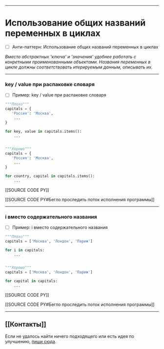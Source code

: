 ***
# Использование общих названий переменных в циклах
- [ ] Анти-паттерн: Использование общих названий переменных в циклах

_Вместо абстрактных 'ключа' и 'значения' удобнее работать с конретными проименованными объектами.
Названия переменных в цикле должны соответствовать итерируемым данным, описывать их._

***
### key / value при распаковке словаря
- [ ] Пример: key / value при распаковке словаря

```python
"""Плохо"""
capitals = {
   'Россия': 'Москва',
    ...
}

for key, value in capitals.items():
    ...


"""Хорошо"""
capitals = {
   'Россия': 'Москва',
    ...
}

for country, capital in capitals.items():
    ...
```

[[SOURCE CODE PY]]

[[SOURCE CODE PY#Бегло проследить поток исполнения программы]]

***
### i вместо содержательного названия
- [ ] Пример: i вместо содержательного названия

```python
"""Плохо"""
capitals = ['Москва', 'Лондон', 'Париж']

for i in capitals:
    ...


"""Хорошо"""
capitals = ['Москва', 'Лондон', 'Париж']

for capital in capitals:
    ...
```

[[SOURCE CODE PY]]

[[SOURCE CODE PY#Бегло проследить поток исполнения программы]]

***
## [[Контакты]]
Если не удалось найти ничего подходящего или есть идея по улучшению, [пиши сюда](https://github.com/jmuriki/WorthGrid/wiki/Контакты).
